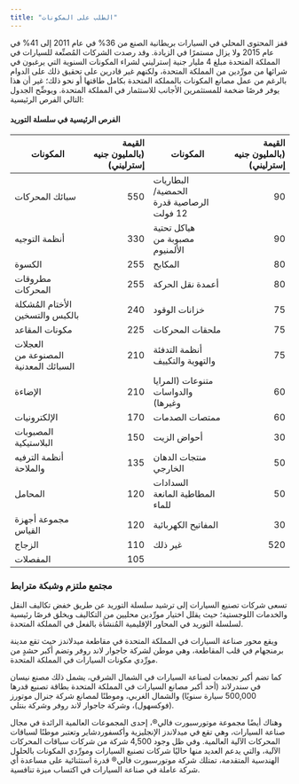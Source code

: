 ```yaml
---
title: "الطلب على المكونات"
---
```

قفز المحتوى المحلي في السيارات بريطانية الصنع من 36% في عام 2011 إلى 41% في عام 2015 ولا يزال مستمرًا في الزيادة. وقد رصدت الشركات المُصنِّعة للسيارات في المملكة المتحدة مبلغ 4 مليار جنية إسترليني لشراء المكونات السنوية التي يرغبون في شرائها من مورِّدين من المملكة المتحدة، ولكنهم غير قادرين على تحقيق ذلك على الدوام بالرغم من عمل مصانع المكونات بالمملكة المتحدة بكامل طاقتها أو نحو ذلك؛ غير أن هذا يوفر فرصًا ضخمة للمستثمرين الأجانب للاستثمار في المملكة المتحدة. ويوضِّح الجدول التالي الفرص الرئيسية:

#### الفرص الرئيسية في سلسلة التوريد

| المكونات | القيمة (بالمليون جنيه إسترليني) | المكونات | القيمة (بالمليون جنيه إسترليني) |
|---|---:|---|---:|
| سبائك المحركات | 550 | البطاريات الحمضية/الرصاصية قدرة 12 فولت | 90 |
| أنظمة التوجيه | 330 | هياكل تحتية مصبوبة من الألمنيوم | 90 |
| الكسوة | 255 | المكابح | 80 |
| مطروقات المحركات | 255 | أعمدة نقل الحركة | 80 |
| الأختام المُشكلة بالكبس والتسخين | 240 | خزانات الوقود | 75 |
| مكونات المقاعد | 225 | ملحقات المحركات | 75  |
| العجلات المصنوعة من السبائك المعدنية | 210 | أنظمة التدفئة والتهوية والتكييف | 75 |
| الإضاءة | 210 | متنوعات (المرايا والدواسات وغيرها) | 60 |
| الإلكترونيات | 170 | ممتصات الصدمات | 60 |
| المصبوبات البلاستيكية | 150 | أحواض الزيت | 30 |
| أنظمة الترفيه والملاحة | 135 | منتجات الدهان الخارجي | 50 |
| المحامل | 120 | السدادات المطاطية المانعة للماء | 50 |
| مجموعة أجهزة القياس | 120 | المفاتيح الكهربائية | 30 |
| الزجاج | 110 | غير ذلك | 520 |
| المفصلات | 105 |

### مجتمع ملتزم وشبكة مترابط

تسعى شركات تصنيع السيارات إلى ترشيد سلسلة التوريد عن طريق خفض تكاليف النقل والخدمات اللوجستية؛ حيث يقلل اختيار مورِّدين محليين من التكاليف ويخلق فرصًا رئيسية لسلسلة التوريد في المحاور الإقليمية المُنشأة بالفعل في المملكة المتحدة.

ويقع محور صناعة السيارات في المملكة المتحدة في مقاطعة ميدلاندز حيث تقع مدينة برمنجهام في قلب المقاطعة، وهي موطن لشركة جاجوار لاند روفر وتضم أكبر حشدٍ من مورِّدي مكونات السيارات في المملكة المتحدة.

كما تضم أكبر تجمعات لصناعة السيارات في الشمال الشرقي، يشمل ذلك مصنع نيسان في سندرلاند (أحد أكبر مصانع السيارات في المملكة المتحدة بطاقة تصنيع قدرها 500,000 سيارة سنويًا) والشمال الغربي، وموطنًا لمصانع شركة جنرال موتورز (فوكسهول)، وشركة جاجوار لاند روفر وشركة بنتلي.

وهناك أيضًا مجموعة موتورسبورت فالي®، إحدى المجموعات العالمية الرائدة في مجال صناعة السيارات، وهي تقع في ميدلاندز الإنجليزية وأكسفوردشاير وتعتبر موطنًا لسباقات المحركات الآلية العالمية. وفي ظل وجود 4,500 شركة من شركات سباقات المحركات الآلية، والتي يدعم العديد منها حاليًا شركات تصنيع السيارات ومورِّدي المكونات بالحلول الهندسية المتقدمة، تمتلك شركة موتورسبورت فالي® قدرة استثنائية على مساعدة أي شركة عاملة في صناعة السيارات في اكتساب ميزة تنافسية.
